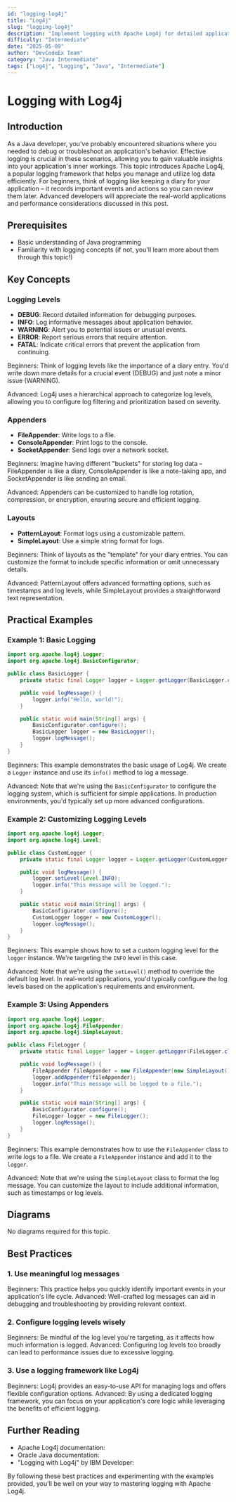 ```yaml
---
id: "logging-log4j"
title: "Log4j"
slug: "logging-log4j"
description: "Implement logging with Apache Log4j for detailed application insights."
difficulty: "Intermediate"
date: "2025-05-09"
author: "DevCodeEx Team"
category: "Java Intermediate"
tags: ["Log4j", "Logging", "Java", "Intermediate"]
---
```


# Logging with Log4j

## Introduction

As a Java developer, you've probably encountered situations where you needed to debug or troubleshoot an application's behavior. Effective logging is crucial in these scenarios, allowing you to gain valuable insights into your application's inner workings. This topic introduces Apache Log4j, a popular logging framework that helps you manage and utilize log data efficiently. For beginners, think of logging like keeping a diary for your application – it records important events and actions so you can review them later. Advanced developers will appreciate the real-world applications and performance considerations discussed in this post.

## Prerequisites

* Basic understanding of Java programming
* Familiarity with logging concepts (if not, you'll learn more about them through this topic!)

## Key Concepts

### Logging Levels

* **DEBUG**: Record detailed information for debugging purposes.
* **INFO**: Log informative messages about application behavior.
* **WARNING**: Alert you to potential issues or unusual events.
* **ERROR**: Report serious errors that require attention.
* **FATAL**: Indicate critical errors that prevent the application from continuing.

Beginners: Think of logging levels like the importance of a diary entry. You'd write down more details for a crucial event (DEBUG) and just note a minor issue (WARNING).

Advanced: Log4j uses a hierarchical approach to categorize log levels, allowing you to configure log filtering and prioritization based on severity.

### Appenders

* **FileAppender**: Write logs to a file.
* **ConsoleAppender**: Print logs to the console.
* **SocketAppender**: Send logs over a network socket.

Beginners: Imagine having different "buckets" for storing log data – FileAppender is like a diary, ConsoleAppender is like a note-taking app, and SocketAppender is like sending an email.

Advanced: Appenders can be customized to handle log rotation, compression, or encryption, ensuring secure and efficient logging.

### Layouts

* **PatternLayout**: Format logs using a customizable pattern.
* **SimpleLayout**: Use a simple string format for logs.

Beginners: Think of layouts as the "template" for your diary entries. You can customize the format to include specific information or omit unnecessary details.

Advanced: PatternLayout offers advanced formatting options, such as timestamps and log levels, while SimpleLayout provides a straightforward text representation.

## Practical Examples

### Example 1: Basic Logging
```java
import org.apache.log4j.Logger;
import org.apache.log4j.BasicConfigurator;

public class BasicLogger {
    private static final Logger logger = Logger.getLogger(BasicLogger.class);

    public void logMessage() {
        logger.info("Hello, world!");
    }

    public static void main(String[] args) {
        BasicConfigurator.configure();
        BasicLogger logger = new BasicLogger();
        logger.logMessage();
    }
}
```
Beginners: This example demonstrates the basic usage of Log4j. We create a `Logger` instance and use its `info()` method to log a message.

Advanced: Note that we're using the `BasicConfigurator` to configure the logging system, which is sufficient for simple applications. In production environments, you'd typically set up more advanced configurations.

### Example 2: Customizing Logging Levels
```java
import org.apache.log4j.Logger;
import org.apache.log4j.Level;

public class CustomLogger {
    private static final Logger logger = Logger.getLogger(CustomLogger.class);

    public void logMessage() {
        logger.setLevel(Level.INFO);
        logger.info("This message will be logged.");
    }

    public static void main(String[] args) {
        BasicConfigurator.configure();
        CustomLogger logger = new CustomLogger();
        logger.logMessage();
    }
}
```
Beginners: This example shows how to set a custom logging level for the `logger` instance. We're targeting the `INFO` level in this case.

Advanced: Note that we're using the `setLevel()` method to override the default log level. In real-world applications, you'd typically configure the log levels based on the application's requirements and environment.

### Example 3: Using Appenders
```java
import org.apache.log4j.Logger;
import org.apache.log4j.FileAppender;
import org.apache.log4j.SimpleLayout;

public class FileLogger {
    private static final Logger logger = Logger.getLogger(FileLogger.class);

    public void logMessage() {
        FileAppender fileAppender = new FileAppender(new SimpleLayout(), "log.txt", true);
        logger.addAppender(fileAppender);
        logger.info("This message will be logged to a file.");
    }

    public static void main(String[] args) {
        BasicConfigurator.configure();
        FileLogger logger = new FileLogger();
        logger.logMessage();
    }
}
```
Beginners: This example demonstrates how to use the `FileAppender` class to write logs to a file. We create a `FileAppender` instance and add it to the `logger`.

Advanced: Note that we're using the `SimpleLayout` class to format the log message. You can customize the layout to include additional information, such as timestamps or log levels.

## Diagrams

No diagrams required for this topic.

## Best Practices

### 1. Use meaningful log messages
Beginners: This practice helps you quickly identify important events in your application's life cycle.
Advanced: Well-crafted log messages can aid in debugging and troubleshooting by providing relevant context.

### 2. Configure logging levels wisely
Beginners: Be mindful of the log level you're targeting, as it affects how much information is logged.
Advanced: Configuring log levels too broadly can lead to performance issues due to excessive logging.

### 3. Use a logging framework like Log4j
Beginners: Log4j provides an easy-to-use API for managing logs and offers flexible configuration options.
Advanced: By using a dedicated logging framework, you can focus on your application's core logic while leveraging the benefits of efficient logging.

## Further Reading

* Apache Log4j documentation: 
* Oracle Java documentation: 
* "Logging with Log4j" by IBM Developer: 

By following these best practices and experimenting with the examples provided, you'll be well on your way to mastering logging with Apache Log4j.